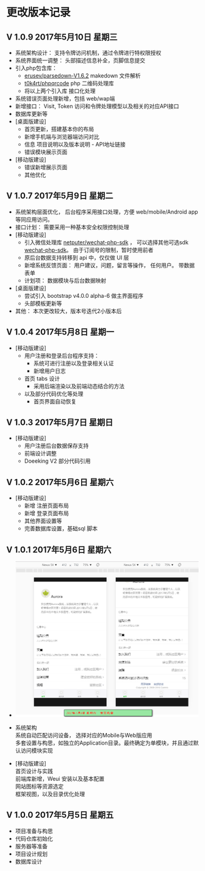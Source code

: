 # 更改版本记录
## V 1.0.9  2017年5月10日 星期三
- 系统架构设计： 支持令牌访问机制，通过令牌进行特权限授权
- 系统界面统一调整： 头部描述信息补全，页脚信息提交
- 引入php包含库： 
    - [erusev/parsedown-V1.6.2](https://github.com/erusev/parsedown)        makedown 文件解析
    - [t0k4rt/phpqrcode](https://github.com/t0k4rt/phpqrcode)        php 二维码处理库
    - 将以上两个引入库 接口化处理
- 系统错误页面处理新增，包括 web/wap端
- 新增接口： Visit, Token 访问和令牌处理模型以及相关的对应API接口
- 数据库更新等
- [桌面版建设]
    - 首页更新，搭建基本你的布局
    - 新增手机端与浏览器端访问对比
    - 信息 项目说明以及版本说明 - API地址链接
    - 错误模块展示页面
- [移动版建设]
    - 错误新增展示页面
    - 其他优化    

## V 1.0.7  2017年5月9日 星期二
- 系统架构层面优化， 后台程序采用接口处理，方便 web/mobile/Android app 等同应用访问。
- 接口计划： 需要采用一种基本安全权限控制处理
- [移动版建设]
    - 引入微信处理库 [netputer/wechat-php-sdk](https://github.com/netputer/wechat-php-sdk) ， 可以选择其他可选sdk [wechat-php-sdk](https://github.com/dodgepudding/wechat-php-sdk)。 由于订阅号的限制，暂时使用前者
    - 原后台数据支持转移到 api 中，仅仅做 UI 层
    - 新增系统反馈页面： 用户建议，问题，留言等操作， 任何用户。 带数据表单
    - 计划项： 数据模块与后台数据映射
- [桌面版建设]
    - 尝试引入 bootstrap v4.0.0 alpha-6 做主界面程序
    - 头部模板更新等
- 其他： 本次更改较大，版本号迭代2小版本后
    

## V 1.0.4  2017年5月8日 星期一
- [移动版建设]
    - 用户注册和登录后台程序支持： 
        - 系统可进行注册以及登录相关认证
        - 新增用户日志
    - 首页 tabs 设计
        - 采用后端渲染以及前端动态结合的方法
    - 以及部分代码优化等处理
        - 首页界面自动恢复

## V 1.0.3  2017年5月7日 星期日
- [移动版建设]
    - 用户注册后台数据保存支持
    - 前端设计调整
    - Doeeking V2 部分代码引用
        
## V 1.0.2  2017年5月6日 星期六
- [移动版建设]
    - 新增 注册页面布局
    - 新增 登录页面布局
    - 其他界面设置等
    - 完善数据库设置，基础sql 脚本
## V 1.0.1  2017年5月6日 星期六
- ![页面截图](./doc/20170506-homescreen.png)
- 系统架构
<br />      系统自动匹配访问设备， 选择对应的Mobile与Web版应用
<br />      多套设置与构思，如独立的Application目录。最终确定为单模块，并且通过默认访问模块实现

- [移动版建设]
<br />      首页设计与实践
<br />      前端库新增，Weui 安装以及基本配置
<br />      网站图标等资源选定
<br />      框架视图，以及目录优化处理

## V 1.0.0  2017年5月5日 星期五
- 项目准备与构思
- 代码仓库初始化
- 服务器等准备
- 项目设计规划
- 数据库设计